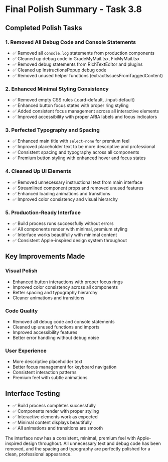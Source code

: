 # Final Polish Summary - Task 3.8

## Completed Polish Tasks

### 1. Removed All Debug Code and Console Statements
- ✅ Removed all `console.log` statements from production components
- ✅ Cleaned up debug code in GradeMyMail.tsx, FixMyMail.tsx
- ✅ Removed debug statements from RichTextEditor and plugins
- ✅ Cleaned up InstructionsPopup debug code
- ✅ Removed unused helper functions (extractIssuesFromTaggedContent)

### 2. Enhanced Minimal Styling Consistency
- ✅ Removed empty CSS rules (.card-default, .input-default)
- ✅ Enhanced button focus states with proper ring styling
- ✅ Added consistent focus management across all interactive elements
- ✅ Improved accessibility with proper ARIA labels and focus indicators

### 3. Perfected Typography and Spacing
- ✅ Enhanced main title with `select-none` for premium feel
- ✅ Improved placeholder text to be more descriptive and professional
- ✅ Consistent spacing and typography across all components
- ✅ Premium button styling with enhanced hover and focus states

### 4. Cleaned Up UI Elements
- ✅ Removed unnecessary instructional text from main interface
- ✅ Streamlined component props and removed unused features
- ✅ Enhanced loading animations and transitions
- ✅ Improved color consistency and visual hierarchy

### 5. Production-Ready Interface
- ✅ Build process runs successfully without errors
- ✅ All components render with minimal, premium styling
- ✅ Interface works beautifully with minimal content
- ✅ Consistent Apple-inspired design system throughout

## Key Improvements Made

### Visual Polish
- Enhanced button interactions with proper focus rings
- Improved color consistency across all components
- Better spacing and typography hierarchy
- Cleaner animations and transitions

### Code Quality
- Removed all debug code and console statements
- Cleaned up unused functions and imports
- Improved accessibility features
- Better error handling without debug noise

### User Experience
- More descriptive placeholder text
- Better focus management for keyboard navigation
- Consistent interaction patterns
- Premium feel with subtle animations

## Interface Testing
- ✅ Build process completes successfully
- ✅ Components render with proper styling
- ✅ Interactive elements work as expected
- ✅ Minimal content displays beautifully
- ✅ All animations and transitions are smooth

The interface now has a consistent, minimal, premium feel with Apple-inspired design throughout. All unnecessary text and debug code has been removed, and the spacing and typography are perfectly polished for a clean, professional appearance.